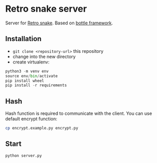 # Retro snake server

Server for [Retro snake](https://github.com/Devoter/snake). Based on [bottle framework](https://github.com/bottlepy/bottle).

## Installation

* `git clone <repository-url>` this repository
* change into the new directory
* create virtualenv:
```python
python3 -m venv env
source env/bin/activate
pip install wheel
pip install -r requirements
```

## Hash

Hash function is required to communicate with the client. You can use default encrypt function:
```sh
cp encrypt.example.py encrypt.py
```

## Start

```python
python server.py
```
